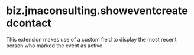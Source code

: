 # biz.jmaconsulting.showeventcreatedcontact
This extension makes use of a custom field to display the most recent person who marked the event as active
